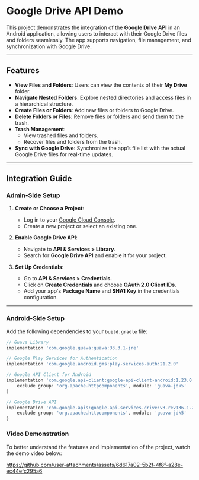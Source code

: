 # Google Drive API Demo

This project demonstrates the integration of the **Google Drive API** in an Android application, allowing users to interact with their Google Drive files and folders seamlessly. The app supports navigation, file management, and synchronization with Google Drive.

---

## Features

- **View Files and Folders**: Users can view the contents of their **My Drive** folder.
- **Navigate Nested Folders**: Explore nested directories and access files in a hierarchical structure.
- **Create Files or Folders**: Add new files or folders to Google Drive.
- **Delete Folders or Files**: Remove files or folders and send them to the trash.
- **Trash Management**: 
  - View trashed files and folders. 
  - Recover files and folders from the trash.
- **Sync with Google Drive**: Synchronize the app’s file list with the actual Google Drive files for real-time updates.

---

## Integration Guide

### Admin-Side Setup

1. **Create or Choose a Project**:
   - Log in to your [Google Cloud Console](https://console.cloud.google.com/).
   - Create a new project or select an existing one.

2. **Enable Google Drive API**:
   - Navigate to **API & Services > Library**.
   - Search for **Google Drive API** and enable it for your project.

3. **Set Up Credentials**:
   - Go to **API & Services > Credentials**.
   - Click on **Create Credentials** and choose **OAuth 2.0 Client IDs**.
   - Add your app's **Package Name** and **SHA1 Key** in the credentials configuration.

---

### Android-Side Setup

Add the following dependencies to your `build.gradle` file:

```gradle
// Guava Library
implementation 'com.google.guava:guava:33.3.1-jre'

// Google Play Services for Authentication
implementation 'com.google.android.gms:play-services-auth:21.2.0'

// Google API Client for Android
implementation 'com.google.api-client:google-api-client-android:1.23.0' {
    exclude group: 'org.apache.httpcomponents', module: 'guava-jdk5'
}

// Google Drive API
implementation 'com.google.apis:google-api-services-drive:v3-rev136-1.25.0' {
    exclude group: 'org.apache.httpcomponents', module: 'guava-jdk5'
}

```

### Video Demonstration

To better understand the features and implementation of the project, watch the demo video below:

https://github.com/user-attachments/assets/6d617a02-5b2f-4f8f-a28e-ec44efc295a6



